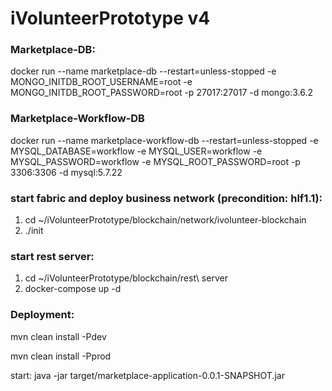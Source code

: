 # iVolunteerPrototype v4

### Marketplace-DB:
docker run --name marketplace-db --restart=unless-stopped -e MONGO_INITDB_ROOT_USERNAME=root -e MONGO_INITDB_ROOT_PASSWORD=root -p 27017:27017 -d mongo:3.6.2

### Marketplace-Workflow-DB
docker run --name marketplace-workflow-db --restart=unless-stopped -e MYSQL_DATABASE=workflow -e MYSQL_USER=workflow -e MYSQL_PASSWORD=workflow -e MYSQL_ROOT_PASSWORD=root -p 3306:3306 -d mysql:5.7.22

### start fabric and deploy business network (precondition: hlf1.1):
1. cd ~/iVolunteerPrototype/blockchain/network/ivolunteer-blockchain
2. ./init

### start rest server:
1. cd ~/iVolunteerPrototype/blockchain/rest\ server
2. docker-compose up -d


### Deployment:

mvn clean install -Pdev 

mvn clean install -Pprod

start: java -jar target/marketplace-application-0.0.1-SNAPSHOT.jar
